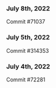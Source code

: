 ### July 8th, 2022

Commit #71037

### July 5th, 2022

Commit #314353


### July 4th, 2022

Commit #72281
